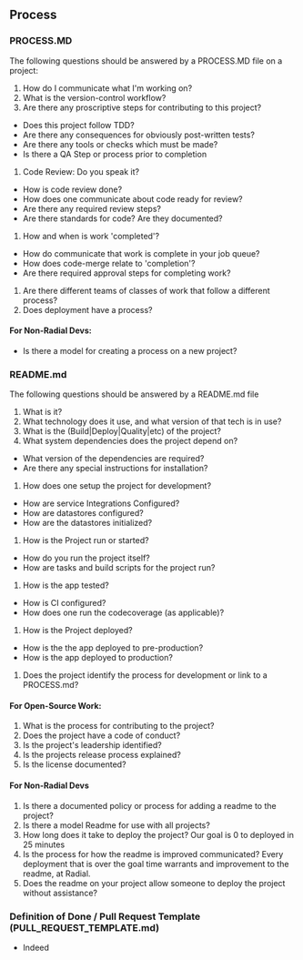 ## Process
### PROCESS.MD

The following questions should be answered by a PROCESS.MD file on a project:

1. How do I communicate what I'm working on?
1. What is the version-control workflow?
1. Are there any proscriptive steps for contributing to this project?
  - Does this project follow TDD?
  - Are there any consequences for obviously post-written tests?
  - Are there any tools or checks which must be made?
  - Is there a QA Step or process prior to completion
1. Code Review: Do you speak it?
  - How is code review done?
  - How does one communicate about code ready for review?
  - Are there any required review steps?
  - Are there standards for code? Are they documented?
1. How and when is work 'completed'?
  - How do communicate that work is complete in your job queue?
  - How does code-merge relate to 'completion'?
  - Are there required approval steps for completing work?
1. Are there different teams of classes of work that follow a different process?
1. Does deployment have a process?

#### For Non-Radial Devs:
- Is there a model for creating a process on a new project?

### README.md

The following questions should be answered by a README.md file

1. What is it?
1. What technology does it use, and what version of that tech is in use?
1. What is the (Build|Deploy|Quality|etc) of the project?
1. What system dependencies does the project depend on?
  - What version of the dependencies are required?
  - Are there any special instructions for installation?
1. How does one setup the project for development?
  - How are service Integrations Configured?
  - How are datastores configured?
  - How are the datastores initialized?
1. How is the Project run or started?
  - How do you run the project itself?
  - How are tasks and build scripts for the project run?
1. How is the app tested?
  - How is CI configured?
  - How does one run the codecoverage (as applicable)?
1. How is the Project deployed?
  - How is the the app deployed to pre-production?
  - How is the app deployed to production?
1. Does the project identify the process for development or link to a PROCESS.md?

#### For Open-Source Work:
1. What is the process for contributing to the project?
1. Does the project have a code of conduct?
1. Is the project's leadership identified?
1. Is the projects release process explained?
1. Is the license documented?

#### For Non-Radial Devs
1. Is there a documented policy or process for adding a readme to the project?
1. Is there a model Readme for use with all projects?
1. How long does it take to deploy the project? Our goal is 0 to deployed in 25 minutes
1. Is the process for how the readme is improved communicated?  Every deployment that is over the goal time warrants and improvement to the readme, at Radial.
1. Does the readme on your project allow someone to deploy the project without assistance?

### Definition of Done / Pull Request Template (PULL_REQUEST_TEMPLATE.md)
- Indeed
